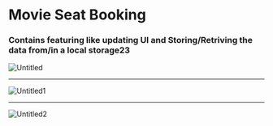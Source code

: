 # Movie Seat Booking

### Contains featuring like updating UI and Storing/Retriving the data from/in a local storage23

![Untitled](https://user-images.githubusercontent.com/20695270/204607593-0aa20352-4170-482e-a837-76259dcf9c30.png)

<hr>

![Untitled1](https://user-images.githubusercontent.com/20695270/204607608-f0e99406-f7d8-4bc8-9000-fb0b6d5be74b.png)

<hr>

![Untitled2](https://user-images.githubusercontent.com/20695270/204607615-9a8eb7c8-8f1b-4e88-9a1a-7d9db7ac216c.png)



